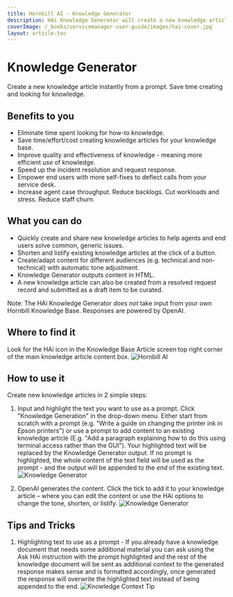 ```yaml
---
title: Hornbill AI - Knowledge Generator
description: HAi Knowledge Generator will create a new knowledge article instantly from a prompt. Save time creating and looking for knowledge.
coverImage: /_books/servicemanager-user-guide/images/hai-cover.jpg
layout: article-toc
---
```


# Knowledge Generator

Create a new knowledge article instantly from a prompt. Save time creating and looking for knowledge.

## Benefits to you

* Eliminate time spent looking for how-to knowledge.
* Save time/effort/cost creating knowledge articles for your knowledge base.
* Improve quality and effectiveness of knowledge - meaning more efficient *use* of knowledge.
* Speed up the incident resolution and request response.
* Empower end users with more self-fixes to deflect calls from your service desk.
* Increase agent case throughput. Reduce backlogs. Cut workloads and stress. Reduce staff churn.

## What you can do

* Quickly create and share new knowledge articles to help agents and end users solve common, generic issues.
* Shorten and listify existing knowledge articles at the click of a button.
* Create/adapt content for different audiences (e.g. technical and non-technical) with automatic tone adjustment.
* Knowledge Generator outputs content in HTML.
* A new knowledge article can also be created from a resolved request record and submitted as a draft item to be curated.

Note: The HAi Knowledge Generator *does not* take input from your own Hornbill Knowledge Base. Responses are powered by OpenAI.

## Where to find it

Look for the HAi icon in the Knowledge Base Article screen top right corner of the main knowledge article content box.
![Hornbill AI](/_books/servicemanager-user-guide/images/hai-logo-small.png)

## How to use it

Create new knowledge articles in 2 simple steps:

1. Input and highlight the text you want to use as a prompt. Click "Knowledge Generation" in the drop-down menu. Either start from scratch with a prompt (e.g. "Write a guide on changing the printer ink in Epson printers") or use a prompt to add content to an existing knowledge article (E.g. "Add a paragraph explaining how to do this using terminal access rather than the GUI"). Your highlighted text will be replaced by the Knowledge Generator output. If no prompt is highlighted, the whole content of the text field will be used as the prompt - and the output will be appended to the *end* of the existing text.
    ![Knowledge Generator](/_books/servicemanager-user-guide/images/hai-knowledge-generator-1.png)

2. OpenAI generates the content. Click the tick to add it to your knowledge article – where you can edit the content or use the HAi options to change the tone, shorten, or listify.
    ![Knowledge Generator](/_books/servicemanager-user-guide/images/hai-knowledge-generator-2.png)

## Tips and Tricks

1. Highlighting text to use as a prompt - If you already have a knowledge document that needs some additional material you can ask using the Ask HAi instruction with the prompt highlighted and the rest of the knowledge document will be sent as additional context to the generated response makes sense and is formatted accordingly, once generated the response will overwrite the highlighted text instead of being appended to the end.
    ![Knowledge Context Tip](/_books/servicemanager-user-guide/images/hai-knowledge-context.png)
